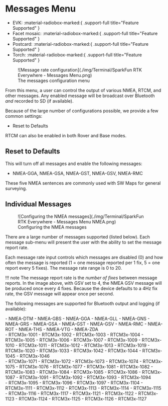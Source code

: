 # Messages Menu

<!--
Compatibility Icons
====================================================================================

:material-radiobox-marked:{ .support-full title="Feature Supported" }
:material-radiobox-indeterminate-variant:{ .support-partial title="Feature Partially Supported" }
:material-radiobox-blank:{ .support-none title="Feature Not Supported" }
-->

<div class="grid cards fill" markdown>

- EVK: :material-radiobox-marked:{ .support-full title="Feature Supported" }
- Facet mosaic: :material-radiobox-marked:{ .support-full title="Feature Supported" }
- Postcard: :material-radiobox-marked:{ .support-full title="Feature Supported" }
- Torch: :material-radiobox-marked:{ .support-full title="Feature Supported" }

</div>

<figure markdown>
![Message rate configuration](./img/Terminal/SparkFun RTK Everywhere - Messages Menu.png)
<figcaption markdown>
The messages configuration menu
</figcaption>
</figure>

From this menu, a user can control the output of various NMEA, RTCM, and other messages. Any enabled message will be broadcast over Bluetooth *and* recorded to SD (if available).

Because of the large number of configurations possible, we provide a few common settings:

- Reset to Defaults

RTCM can also be enabled in both Rover and Base modes.

## Reset to Defaults

This will turn off all messages and enable the following messages:

- NMEA-GGA, NMEA-GSA, NMEA-GST, NMEA-GSV, NMEA-RMC

These five NMEA sentences are commonly used with SW Maps for general surveying.

## Individual Messages

<figure markdown>
![Configuring the NMEA messages](./img/Terminal/SparkFun RTK Everywhere - Messages Menu NMEA.png)
<figcaption markdown>
Configuring the NMEA messages
</figcaption>
</figure>

There are a large number of messages supported (listed below). Each message sub-menu will present the user with the ability to set the message report rate.

Each message rate input controls which messages are disabled (0) and how often the message is reported (1 = one message reported per 1 fix, 5 = one report every 5 fixes). The message rate range is 0 to 20.

!!! note
	The message report rate is the *number of fixes* between message reports. In the image above, with GSV set to 4, the NMEA GSV message will be produced once every 4 fixes. Because the device defaults to a 4Hz fix rate, the GSV message will appear once per second.

The following messages are supported for Bluetooth output and logging (if available):

<div class="grid" style="grid-template-columns: repeat(auto-fit,minmax(8rem,1fr));" markdown>

<div markdown>
- NMEA-DTM
- NMEA-GBS
- NMEA-GGA
- NMEA-GLL
- NMEA-GNS
- NMEA-GRS
- NMEA-GSA
- NMEA-GST
- NMEA-GSV
- NMEA-RMC
- NMEA-ROT
- NMEA-THS
- NMEA-VTG
- NMEA-ZDA
</div>

<div markdown>
- RTCM3x-1001
- RTCM3x-1002
- RTCM3x-1003
- RTCM3x-1004
- RTCM3x-1005
- RTCM3x-1006
- RTCM3x-1007
- RTCM3x-1009
- RTCM3x-1010
- RTCM3x-1011
- RTCM3x-1012
- RTCM3x-1013
- RTCM3x-1019
- RTCM3x-1020
- RTCM3x-1033
- RTCM3x-1042
- RTCM3x-1044
- RTCM3x-1045
- RTCM3x-1046
</div>

<div markdown>
- RTCM3x-1071
- RTCM3x-1072
- RTCM3x-1073
- RTCM3x-1074
- RTCM3x-1075
- RTCM3x-1076
- RTCM3x-1077
- RTCM3x-1081
- RTCM3x-1082
- RTCM3x-1083
- RTCM3x-1084
- RTCM3x-1085
- RTCM3x-1086
- RTCM3x-1087
- RTCM3x-1091
- RTCM3x-1092
- RTCM3x-1093
- RTCM3x-1094
</div>

<div markdown>
- RTCM3x-1095
- RTCM3x-1096
- RTCM3x-1097
- RTCM3x-1104
- RTCM3x-1111
- RTCM3x-1112
- RTCM3x-1113
- RTCM3x-1114
- RTCM3x-1115
- RTCM3x-1116
- RTCM3x-1117
- RTCM3x-1121
- RTCM3x-1122
- RTCM3x-1123
- RTCM3x-1124
- RTCM3x-1125
- RTCM3x-1126
- RTCM3x-1127
</div>

</div>
